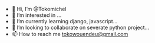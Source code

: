 - 👋 Hi, I’m @Tokomichel
- 👀 I’m interested in ...
- 🌱 I’m currently learning django, javascript...
- 💞️ I’m looking to collaborate on severate python project...
- 📫 How to reach me tokowouendeu@gmail.com
  
<!---
Tokomichel/Tokomichel is a ✨ special ✨ repository because its `README.md` (this file) appears on your GitHub profile.
You can click the Preview link to take a look at your changes.
--->
